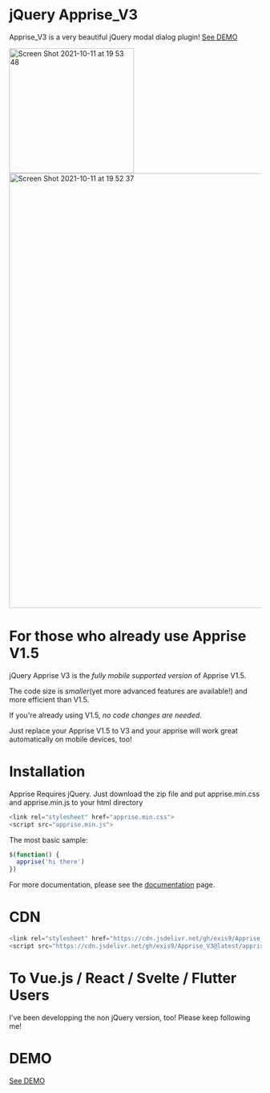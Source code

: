 # jQuery Apprise_V3

Apprise_V3 is a very beautiful jQuery modal dialog plugin! [See DEMO](https://exis9.github.io/Apprise_V3/sample.html)

<img width="249" alt="Screen Shot 2021-10-11 at 19 53 48" src="https://user-images.githubusercontent.com/91220554/136864617-140374cf-6518-40d4-a79e-dd699b08bee5.png">


<img width="867" alt="Screen Shot 2021-10-11 at 19 52 37" src="https://user-images.githubusercontent.com/91220554/136864552-c1c162b3-f540-449d-8e7d-82cbdc9f7e48.png">

<!--img width="499" alt="Screen Shot 2021-10-11 at 19 57 54" src="https://user-images.githubusercontent.com/91220554/136864925-b4754271-0699-430f-94e8-d434a30a7124.png"-->





# For those who already use Apprise V1.5

jQuery Apprise V3 is the *fully mobile supported version* of Apprise V1.5.

The code size is *smaller*(yet more advanced features are available!) and more efficient than V1.5.

If you're already using V1.5, *no code changes are needed*. 

Just replace your Apprise V1.5 to V3 and your apprise will work great automatically on mobile devices, too!


# Installation

Apprise Requires jQuery. 
Just download the zip file and put apprise.min.css and apprise.min.js to your html directory

```js
<link rel="stylesheet" href="apprise.min.css">
<script src="apprise.min.js">
```
The most basic sample:

```js
$(function() {
  apprise('hi there')
})
```

For more documentation, please see the [documentation](https://exis9.github.io/Apprise_V3/sample.html) page.

# CDN

```js
<link rel="stylesheet" href="https://cdn.jsdelivr.net/gh/exis9/Apprise_V3@latest/apprise.min.css">
<script src="https://cdn.jsdelivr.net/gh/exis9/Apprise_V3@latest/apprise.min.js">
```

# To Vue.js / React / Svelte / Flutter Users

I've been developping the non jQuery version, too! Please keep following me!


# DEMO

[See DEMO](https://exis9.github.io/Apprise_V3/sample.html)
